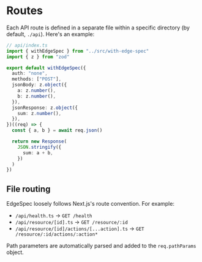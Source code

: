 # Routes

Each API route is defined in a separate file within a specific directory (by default, `./api`). Here's an example:

```ts
// api/index.ts
import { withEdgeSpec } from "../src/with-edge-spec"
import { z } from "zod"

export default withEdgeSpec({
  auth: "none",
  methods: ["POST"],
  jsonBody: z.object({
    a: z.number(),
    b: z.number(),
  }),
  jsonResponse: z.object({
    sum: z.number(),
  }),
})((req) => {
  const { a, b } = await req.json()

  return new Response(
    JSON.stringify({
      sum: a + b,
    })
  )
})
```

## File routing

EdgeSpec loosely follows Next.js's route convention. For example:

- `/api/health.ts` -> `GET /health`
- `/api/resource/[id].ts` -> `GET /resource/:id`
- `/api/resource/[id]/actions/[...action].ts` -> `GET /resource/:id/actions/:action*`

Path parameters are automatically parsed and added to the `req.pathParams` object.
